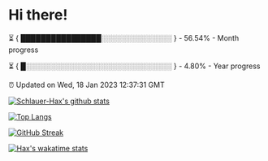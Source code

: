 # Hi there!

⏳ { ████████████████░░░░░░░░░░░░░░ } - 56.54% - Month progress

⏳ { █░░░░░░░░░░░░░░░░░░░░░░░░░░░░░ } - 4.80% - Year progress

⏰ Updated on Wed, 18 Jan 2023 12:37:31 GMT


[![Schlauer-Hax's github stats](https://github-readme-stats.vercel.app/api?username=Schlauer-Hax&show_icons=true&theme=dark&count_private=true)](https://github.com/Schlauer-Hax)


[![Top Langs](https://github-readme-stats.vercel.app/api/top-langs/?username=Schlauer-Hax&layout=compact&theme=dark)](https://github.com/Schlauer-Hax?tab=repositories)

[![GitHub Streak](https://streak-stats.demolab.com?user=Schlauer-Hax&theme=dark)](https://git.io/streak-stats)

[![Hax's wakatime stats](https://github-readme-stats.vercel.app/api/wakatime?username=Hax&theme=dark)](https://wakatime.com/@Hax)

